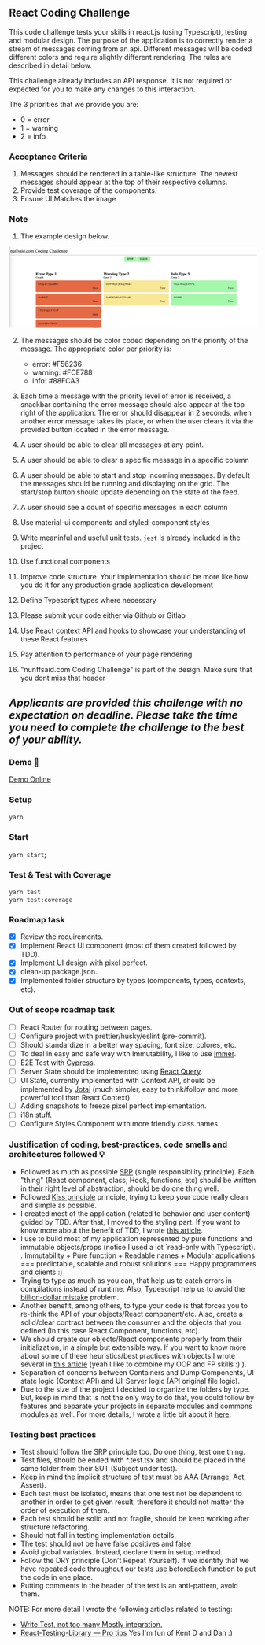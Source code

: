 ## React Coding Challenge

This code challenge tests your skills in react.js (using Typescript), testing and modular design.
The purpose of the application is to correctly render a stream of messages coming from an api. Different messages will be coded different colors and require slightly different rendering. The rules are described in detail below.

This challenge already includes an API response. It is not required or expected for you to make any changes to this interaction.

The 3 priorities that we provide you are:
  * 0 = error
  * 1 = warning
  * 2 = info

### Acceptance Criteria

1. Messages should be rendered in a table-like structure. The newest messages should appear at the top of their respective columns.
2. Provide test coverage of the components. 
3. Ensure UI Matches the image

### Note

1. The example design below.

![Example Design](./mock.png)

2. The messages should be color coded depending on the priority of the message. The appropriate color per priority is:

   * error: #F56236
   * warning: #FCE788
   * info: #88FCA3
3. Each time a message with the priority level of error is received, a snackbar containing the error message should also appear at the top right of the application. The error should disappear in 2 seconds, when another error message takes its place, or when the user clears it via the provided button located in the error message.
4. A user should be able to clear all messages at any point.
5. A user should be able to clear a specific message in a specific column
6. A user should be able to start and stop incoming messages. By default the messages should be running and displaying on the grid. The start/stop button should update depending on the state of the feed.
7. A user should see a count of specific messages in each column
8. Use material-ui components and styled-component styles
9. Write meaninful and useful unit tests. `jest` is already included in the project
10. Use functional components
11. Improve code structure. Your implementation should be more like how you do it for any production grade application development
12. Define Typescript types where necessary
13. Please submit your code either via Github or Gitlab
14. Use React context API and hooks to showcase your understanding of these React features
15. Pay attention to performance of your page rendering
16. "nunffsaid.com Coding Challenge" is part of the design. Make sure that you dont miss that header

***Applicants are provided this challenge with no expectation on deadline. Please take the time you need to complete the challenge to the best of your ability.***
----

### Demo 🚀 
[Demo Online](https://build-jero786.vercel.app)

### Setup

`yarn`

### Start

`yarn start`;

### Test & Test with Coverage
```
yarn test
yarn test:coverage
```

### Roadmap task
- [x] Review the requirements.
- [x] Implement React UI component (most of them created followed by TDD).
- [x] Implement UI design with pixel perfect.
- [x] clean-up package.json.
- [x] Implemented folder structure by types (components, types, contexts, etc).

### Out of scope roadmap task
- [ ] React Router for routing between pages.
- [ ] Configure project with prettier/husky/eslint (pre-commit).
- [ ] Should standardize in a better way spacing, font size, colores, etc.
- [ ] To deal in easy and safe way with Immutability, I like to use [Immer](https://immerjs.github.io/immer/). 
- [ ] E2E Test with [Cypress](https://www.cypress.io/).
- [ ] Server State should be implemented using [React Query](https://react-query.tanstack.com).
- [ ] UI State, currently implemented with Context API, should be implemented by [Jotai](https://github.com/pmndrs/jotai) (much simpler, easy to think/follow and more powerful tool than React Context).
- [ ] Adding snapshots to freeze pixel perfect implementation.
- [ ] i18n stuff.
- [ ] Configure Styles Component with more friendly class names.

### Justification of coding, best-practices, code smells and architectures followed 💡
- Followed as much as possible [SRP](https://en.wikipedia.org/wiki/Single-responsibility_principle) (single responsibility principle). Each "thing" (React component, class, Hook, functions, etc) should be written in their right level of abstraction, should be do one thing well.
- Followed [Kiss principle](https://en.wikipedia.org/wiki/KISS_principle) principle, trying to keep your code really clean and simple as possible.
- I created most of the application (related to behavior and user content) guided by TDD. After that, I moved to the styling part. If you want to know more about the benefit of TDD, I wrote [this article](https://jero786.medium.com/some-fundamental-benefits-of-tdd-ca6c17016dfc).
- I use to build most of my application represented by pure functions and immutable objects/props (notice I used a lot `read-only with Typescript). . Immutability + Pure function + Readable names + Modular applications === predictable, scalable and robust solutions === Happy programmers and clients :)
- Trying to type as much as you can, that help us to catch errors in compilations instead of runtime. Also, Typescript help us to avoid the [billion-dollar mistake](https://www.youtube.com/watch?v=ybrQvs4x0Ps) problem.
- Another benefit, among others, to type your code is that forces you to re-think the API of your objects/React component/etc. Also, create a solid/clear contract between the consumer and the objects that you defined (In this case React Component, functions, etc). 
- We should create our objects/React components properly from their initialization, in a simple but extensible way. If you want to know more about some of these heuristics/best practices with objects I wrote several in [this article](https://jero786.medium.com/the-principal-oop-design-principles-by-hernan-wilkinson-122c5480c3ac) (yeah I like to combine my OOP and FP skills  :) ).
- Separation of concerns between Containers and Dump Components, UI state logic (Context API) and UI-Server logic (API original file logic). 
- Due to the size of the project I decided to organize the folders by type. But, keep in mind that is not the only way to do that, you could follow by features and separate your projects in separate modules and commons modules as well. For more details, I wrote a little bit about it [here](https://jero786.medium.com/duck-re-duck-183da6e5a35a).

### Testing best practices
- Test should follow the SRP principle too. Do one thing, test one thing.
- Test files, should be ended with *.test.tsx and should be placed in the same folder from their SUT (Subject under test).
- Keep in mind the implicit structure of test must be AAA (Arrange, Act, Assert).
- Each test must be isolated, means that one test not be dependent to another in order to get given result, therefore it should not matter the order of execution of them.
- Each test should be solid and not fragile, should be keep working after structure refactoring.
- Should not fall in testing implementation details.
- The test should not be have false positives and false 
- Avoid global variables. Instead, declare them in setup method.
- Follow the DRY principle (Don’t Repeat Yourself). If we identify that we have repeated code throughout our tests use beforeEach function to put the code in one place.
- Putting comments in the header of the test is an anti-pattern, avoid them.
 
NOTE: For more detail I wrote the following articles related to testing:
- [Write Test, not too many Mostly integration.](https://jero786.medium.com/write-test-not-too-many-mostly-integration-bad298f69e1a)
- [React-Testing-Library — Pro tips](https://jero786.medium.com/react-testing-library-pro-tips-eba7181eb6fb)
Yes I'm fun of Kent D and Dan :) 
